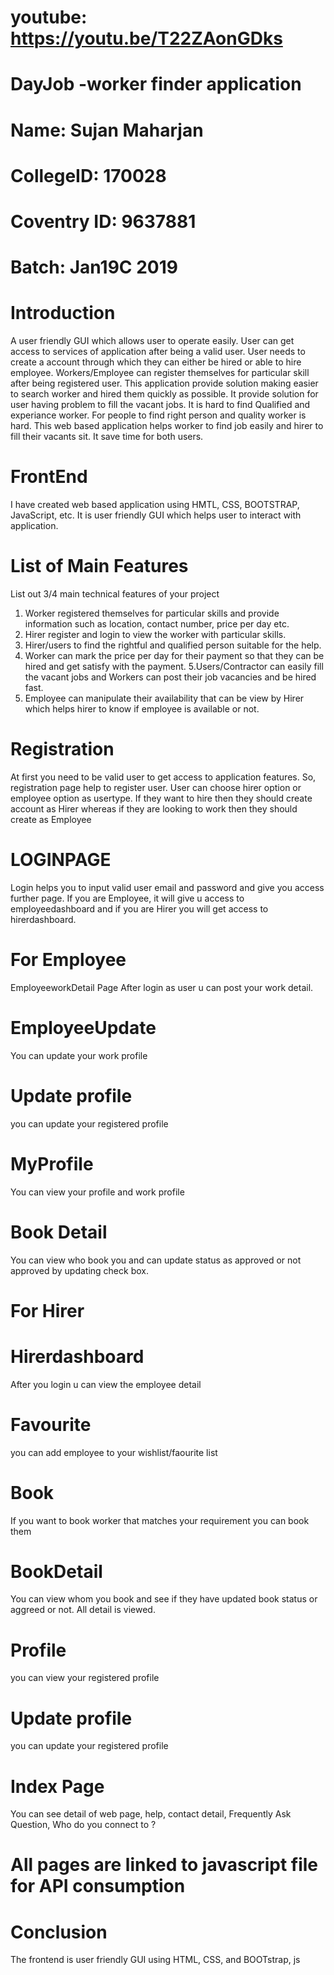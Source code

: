 # youtube: https://youtu.be/T22ZAonGDks
# DayJob -worker finder application 
# Name: Sujan Maharjan

# CollegeID: 170028
# Coventry ID: 9637881
# Batch: Jan19C 2019

# Introduction
A user friendly GUI which allows user to operate easily. User can get access to services of application after being a valid user.
User needs to create a account through which they can either be hired or able to hire employee.  Workers/Employee can register 
themselves for particular skill after being registered user. This application provide solution making easier to search worker 
and hired them quickly as possible. It provide solution for user having problem to fill the vacant jobs. It is hard to find
Qualified and experiance worker. For people to find right person and quality worker is hard. This web based application helps
worker to find job easily and hirer to fill their vacants sit. It save time for both users.

# FrontEnd
I have created web based application using HMTL, CSS, BOOTSTRAP, JavaScript, etc. It is user friendly GUI which helps user to 
interact with application.



# List of Main Features
List out 3/4 main technical features of your project
1.	Worker registered themselves for particular skills and provide information such as location, contact number, price per day etc.
2.	Hirer register and login to view the worker with particular skills.
3. Hirer/users to find the rightful and qualified person suitable for the help.
4. Worker can mark the price per day for their payment so that they can be hired and get satisfy with the payment.
5.Users/Contractor can easily fill the vacant jobs and Workers can post their job vacancies and be hired fast.
6. Employee can manipulate their availability that can be view by Hirer which helps hirer to know if employee is available or not.

# Registration
At first you need to be valid user to get access to application features. So, registration page help to register user.
User can choose hirer option or employee option as usertype. If they want to hire then they should create account as Hirer whereas
if they are looking to work then they should create as Employee

# LOGINPAGE
Login helps you to input valid user email and password and give you access further page.
If you are Employee, it will give u access to employeedashboard and if you are Hirer you will get access to hirerdashboard.

# For Employee
EmployeeworkDetail Page
After login as user u can post your work detail.

# EmployeeUpdate
You can update your work profile

# Update profile 
you can update your registered profile

# MyProfile 
You can view your profile and work profile 

# Book Detail
You can view who book you and can update status as approved or not approved by updating check box.



# For Hirer
# Hirerdashboard
After you login u can view the employee detail

# Favourite
you can add employee to your wishlist/faourite list

# Book
If you want to book worker that matches your requirement you can book them

# BookDetail
You can view whom you book and see if they have updated book status or aggreed or not.
All detail is viewed.

# Profile
you can view your registered profile

# Update profile 
you can update your registered profile

# Index Page
You can see detail of web page, help, contact detail, Frequently Ask Question, Who do you connect to ?

# All pages are linked to javascript file for API consumption

# Conclusion
The frontend is user friendly GUI using HTML, CSS, and BOOTstrap, js



